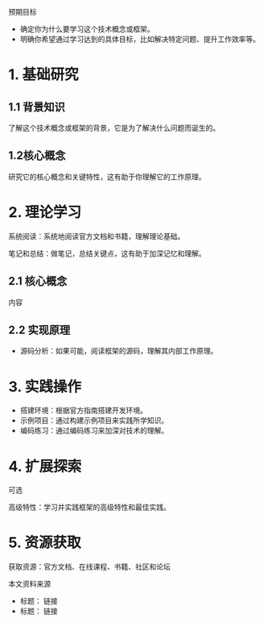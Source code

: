 预期目标

- 确定你为什么要学习这个技术概念或框架。
- 明确你希望通过学习达到的具体目标，比如解决特定问题、提升工作效率等。

# 1. 基础研究

## 1.1 背景知识

了解这个技术概念或框架的背景，它是为了解决什么问题而诞生的。

## 1.2核心概念

研究它的核心概念和关键特性，这有助于你理解它的工作原理。

# 2. 理论学习

系统阅读：系统地阅读官方文档和书籍，理解理论基础。

笔记和总结：做笔记，总结关键点，这有助于加深记忆和理解。

## 2.1 核心概念

内容

## 2.2 实现原理

- 源码分析：如果可能，阅读框架的源码，理解其内部工作原理。

# 3. 实践操作

- 搭建环境：根据官方指南搭建开发环境。
- 示例项目：通过构建示例项目来实践所学知识。
- 编码练习：通过编码练习来加深对技术的理解。

# 4. 扩展探索

可选

高级特性：学习并实践框架的高级特性和最佳实践。

# 5. 资源获取

获取资源：官方文档、在线课程、书籍、社区和论坛

本文资料来源

- 标题： 链接
- 标题： 链接
